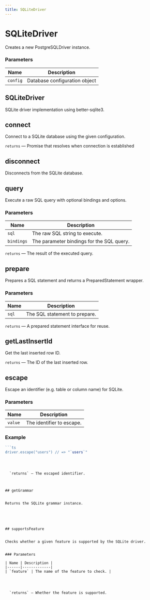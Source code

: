 ```yaml
---
title: SQLiteDriver
---
```


# SQLiteDriver



Creates a new PostgreSQLDriver instance.


### Parameters

| Name | Description |
|------|-------------|
| `config` | Database configuration object |





## SQLiteDriver


SQLite driver implementation using better-sqlite3.





## connect


Connect to a SQLite database using the given configuration.




  `returns` — Promise that resolves when connection is established



## disconnect


Disconnects from the SQLite database.





## query


Execute a raw SQL query with optional bindings and options.


### Parameters

| Name | Description |
|------|-------------|
| `sql` | The raw SQL string to execute. |
| `bindings` | The parameter bindings for the SQL query. |




  `returns` — The result of the executed query.



## prepare


Prepares a SQL statement and returns a PreparedStatement wrapper.


### Parameters

| Name | Description |
|------|-------------|
| `sql` | The SQL statement to prepare. |




  `returns` — A prepared statement interface for reuse.



## getLastInsertId


Get the last inserted row ID.




  `returns` — The ID of the last inserted row.



## escape


Escape an identifier (e.g. table or column name) for SQLite.


### Parameters

| Name | Description |
|------|-------------|
| `value` | The identifier to escape. |

### Example

```typescript
```ts
driver.escape("users") // => "`users`"
```
```



  `returns` — The escaped identifier.



## getGrammar


Returns the SQLite grammar instance.





## supportsFeature


Checks whether a given feature is supported by the SQLite driver.


### Parameters

| Name | Description |
|------|-------------|
| `feature` | The name of the feature to check. |




  `returns` — Whether the feature is supported.



